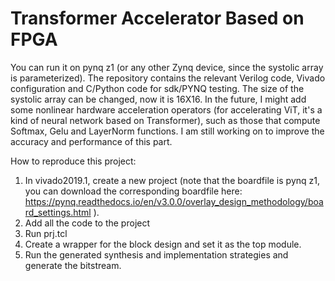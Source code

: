 # Transformer Accelerator Based on FPGA
You can run it on pynq z1 (or any other Zynq device, since the systolic array is parameterized). The repository contains the relevant Verilog code, Vivado configuration and C/Python code for sdk/PYNQ testing. The size of the systolic array can be changed, now it is 16X16.
In the future, I might add some nonlinear hardware acceleration operators (for accelerating ViT, it's a kind of neural network based on Transformer), such as those that compute Softmax, Gelu and LayerNorm functions. I am still working on to improve the accuracy and performance of this part.

How to reproduce this project: 
1. In vivado2019.1, create a new project (note that the boardfile is pynq z1, you can download the corresponding boardfile here: https://pynq.readthedocs.io/en/v3.0.0/overlay_design_methodology/board_settings.html ).
2. Add all the code to the project
3. Run prj.tcl
4. Create a wrapper for the block design and set it as the top module.
5. Run the generated synthesis and implementation strategies and generate the bitstream.
